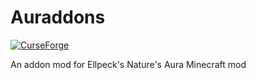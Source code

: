 # Auraddons
[![CurseForge](http://cf.way2muchnoise.eu/full_auraddons_downloads.svg)](https://minecraft.curseforge.com/projects/auraddons)

An addon mod for Ellpeck's Nature's Aura Minecraft mod
